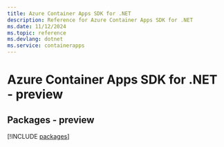 ```yaml
---
title: Azure Container Apps SDK for .NET
description: Reference for Azure Container Apps SDK for .NET
ms.date: 11/12/2024
ms.topic: reference
ms.devlang: dotnet
ms.service: containerapps
---
```

# Azure Container Apps SDK for .NET - preview
## Packages - preview
[!INCLUDE [packages](container-apps-index.md)]